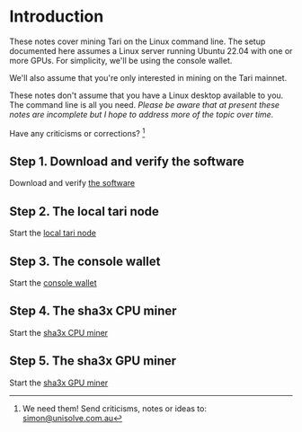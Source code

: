
# Introduction
 
These notes cover mining Tari on the Linux command line. The setup documented here assumes 
a Linux server running Ubuntu 22.04 with one or more GPUs. For simplicity, we'll be using 
the console wallet.

We'll also assume that you're only interested in mining on the Tari mainnet. 

These notes don't assume that you have a Linux desktop available to you. The command line 
is all you need. *Please be aware that at present these notes are incomplete but I hope to address more of 
the topic over time.*

Have any criticisms or corrections? [^1]


## Step 1. Download and verify the software

Download and verify [the software](01_cli_software.md)

## Step 2. The local tari node

Start the [local tari node](02_local_tari_node.md)

## Step 3. The console wallet

Start the [console wallet](03_console_wallet.md)

## Step 4. The sha3x CPU miner

Start the [sha3x CPU miner](04_sha3x_cpu_miner.md)

## Step 5. The sha3x GPU miner

Start the [sha3x GPU miner](05_sha3x_gpu_miner.md)


[^1]: We need them! Send criticisms, notes or ideas to: simon@unisolve.com.au
